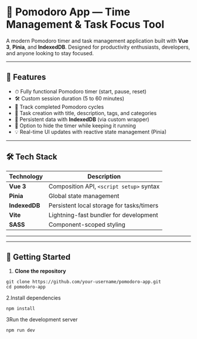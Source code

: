 # 🍅 Pomodoro App — Time Management & Task Focus Tool

A modern Pomodoro timer and task management application built with **Vue 3**, **Pinia**, and **IndexedDB**. Designed for productivity enthusiasts, developers, and anyone looking to stay focused.

---

## 🎯 Features

- ⏱ Fully functional Pomodoro timer (start, pause, reset)
- 🛠 Custom session duration (5 to 60 minutes)
- 🍅 Track completed Pomodoro cycles
- 📝 Task creation with title, description, tags, and categories
- 🧠 Persistent data with **IndexedDB** (via custom wrapper)
- 🙈 Option to hide the timer while keeping it running
- 💡 Real-time UI updates with reactive state management (Pinia)

---

## 🛠 Tech Stack

| Technology     | Description                                 |
|----------------|---------------------------------------------|
| **Vue 3**      | Composition API, `<script setup>` syntax    |
| **Pinia**      | Global state management                     |
| **IndexedDB**  | Persistent local storage for tasks/timers   |
| **Vite**       | Lightning-fast bundler for development      |
| **SASS**| Component-scoped styling                    |

---


---

## 🚀 Getting Started

1. **Clone the repository**

```
git clone https://github.com/your-username/pomodoro-app.git
cd pomodoro-app
```
2.Install dependencies

```
npm install
```
3Run the development server
```
npm run dev
```


